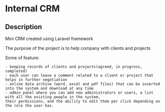 # Internal CRM

## Description

Mini CRM created using Laravel framework

The purpose of the project is to help company with clients and projects

Some of feature:

    - keeping records of clients and projects(agreed, in progress, completed)
    - each user can leave a comment related to a client or project that helps in further negotiation
    - online data archive (word, excel and pdf files) that can be inserted into the system and download at any time
    - admin panel where you can add new administrators or users, a list with all the existing people in the system,
    their permissions, and the ability to edit them per click depending on the role the user has.
